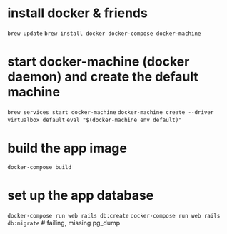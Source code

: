 # install docker & friends
`brew update`
`brew install docker docker-compose docker-machine`

# start docker-machine (docker daemon) and create the default machine
`brew services start docker-machine`
`docker-machine create --driver virtualbox default`
`eval "$(docker-machine env default)"`

# build the app image
`docker-compose build`

# set up the app database
`docker-compose run web rails db:create`
`docker-compose run web rails db:migrate` # failing, missing pg_dump
